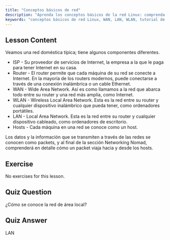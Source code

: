 ```yaml
---
title: "Conceptos básicos de red"
description: "Aprenda los conceptos básicos de la red Linux: comprenda WAN, LAN, WLAN, routers y hosts. ¡Comience su viaje de networking con esta guía para principiantes!"
keywords: "conceptos básicos de red Linux, WAN, LAN, WLAN, tutorial de red, Linux para principiantes, guía de networking, conceptos de Linux"
---
```


## Lesson Content

Veamos una red doméstica típica; tiene algunos componentes diferentes.

- ISP - Su proveedor de servicios de Internet, la empresa a la que le paga para tener Internet en su casa.
- Router - El router permite que cada máquina de su red se conecte a Internet. En la mayoría de los routers modernos, puede conectarse a través de una conexión inalámbrica o un cable Ethernet.
- WAN - Wide Area Network. Así es como llamamos a la red que abarca todo entre su router y una red más amplia, como Internet.
- WLAN - Wireless Local Area Network. Esta es la red entre su router y cualquier dispositivo inalámbrico que pueda tener, como ordenadores portátiles.
- LAN - Local Area Network. Esta es la red entre su router y cualquier dispositivo cableado, como ordenadores de escritorio.
- Hosts - Cada máquina en una red se conoce como un host.

Los datos y la información que se transmiten a través de las redes se conocen como packets, y al final de la sección Networking Nomad, comprenderá en detalle cómo un packet viaja hacia y desde los hosts.

## Exercise

No exercises for this lesson.

## Quiz Question

¿Cómo se conoce la red de área local?

## Quiz Answer

LAN
